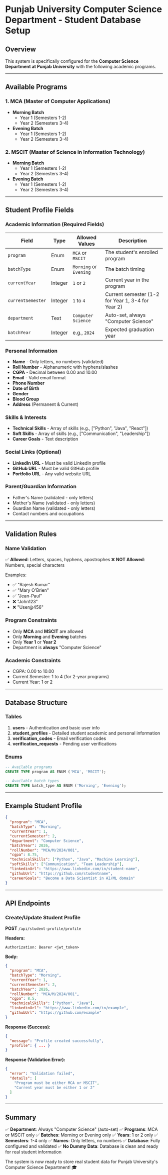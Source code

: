 # Punjab University Computer Science Department - Student Database Setup

## Overview
This system is specifically configured for the **Computer Science Department at Punjab University** with the following academic programs.

---

## Available Programs

### 1. MCA (Master of Computer Applications)
- **Morning Batch**
  - Year 1 (Semesters 1-2)
  - Year 2 (Semesters 3-4)
- **Evening Batch**
  - Year 1 (Semesters 1-2)
  - Year 2 (Semesters 3-4)

### 2. MSCIT (Master of Science in Information Technology)
- **Morning Batch**
  - Year 1 (Semesters 1-2)
  - Year 2 (Semesters 3-4)
- **Evening Batch**
  - Year 1 (Semesters 1-2)
  - Year 2 (Semesters 3-4)

---

## Student Profile Fields

### Academic Information (Required Fields)
| Field | Type | Allowed Values | Description |
|-------|------|----------------|-------------|
| `program` | Enum | `MCA` or `MSCIT` | The student's enrolled program |
| `batchType` | Enum | `Morning` or `Evening` | The batch timing |
| `currentYear` | Integer | `1` or `2` | Current year in the program |
| `currentSemester` | Integer | `1` to `4` | Current semester (1-2 for Year 1, 3-4 for Year 2) |
| `department` | Text | `Computer Science` | Auto-set, always "Computer Science" |
| `batchYear` | Integer | e.g., `2024` | Expected graduation year |

### Personal Information
- **Name** - Only letters, no numbers (validated)
- **Roll Number** - Alphanumeric with hyphens/slashes
- **CGPA** - Decimal between 0.00 and 10.00
- **Email** - Valid email format
- **Phone Number**
- **Date of Birth**
- **Gender**
- **Blood Group**
- **Address** (Permanent & Current)

### Skills & Interests
- **Technical Skills** - Array of skills (e.g., ["Python", "Java", "React"])
- **Soft Skills** - Array of skills (e.g., ["Communication", "Leadership"])
- **Career Goals** - Text description

### Social Links (Optional)
- **LinkedIn URL** - Must be valid LinkedIn profile
- **GitHub URL** - Must be valid GitHub profile
- **Portfolio URL** - Any valid website URL

### Parent/Guardian Information
- Father's Name (validated - only letters)
- Mother's Name (validated - only letters)
- Guardian Name (validated - only letters)
- Contact numbers and occupations

---

## Validation Rules

### Name Validation
✅ **Allowed**: Letters, spaces, hyphens, apostrophes
❌ **NOT Allowed**: Numbers, special characters

Examples:
- ✅ "Rajesh Kumar"
- ✅ "Mary O'Brien"
- ✅ "Jean-Paul"
- ❌ "John123"
- ❌ "User@456"

### Program Constraints
- Only **MCA** and **MSCIT** are allowed
- Only **Morning** and **Evening** batches
- Only **Year 1** or **Year 2**
- Department is **always** "Computer Science"

### Academic Constraints
- CGPA: 0.00 to 10.00
- Current Semester: 1 to 4 (for 2-year programs)
- Current Year: 1 or 2

---

## Database Structure

### Tables
1. **users** - Authentication and basic user info
2. **student_profiles** - Detailed student academic and personal information
3. **verification_codes** - Email verification codes
4. **verification_requests** - Pending user verifications

### Enums
```sql
-- Available programs
CREATE TYPE program AS ENUM ('MCA', 'MSCIT');

-- Available batch types
CREATE TYPE batch_type AS ENUM ('Morning', 'Evening');
```

---

## Example Student Profile

```json
{
  "program": "MCA",
  "batchType": "Morning",
  "currentYear": 1,
  "currentSemester": 2,
  "department": "Computer Science",
  "batchYear": 2026,
  "rollNumber": "MCA/M/2024/001",
  "cgpa": 8.75,
  "technicalSkills": ["Python", "Java", "Machine Learning"],
  "softSkills": ["Communication", "Team Leadership"],
  "linkedinUrl": "https://www.linkedin.com/in/student-name",
  "githubUrl": "https://github.com/studentname",
  "careerGoals": "Become a Data Scientist in AI/ML domain"
}
```

---

## API Endpoints

### Create/Update Student Profile
**POST** `/api/student-profile/profile`

**Headers:**
```
Authorization: Bearer <jwt_token>
```

**Body:**
```json
{
  "program": "MCA",
  "batchType": "Morning",
  "currentYear": 1,
  "currentSemester": 2,
  "batchYear": 2026,
  "rollNumber": "MCA/M/2024/001",
  "cgpa": 8.5,
  "technicalSkills": ["Python", "Java"],
  "linkedinUrl": "https://www.linkedin.com/in/example",
  "githubUrl": "https://github.com/example"
}
```

**Response (Success):**
```json
{
  "message": "Profile created successfully",
  "profile": { ... }
}
```

**Response (Validation Error):**
```json
{
  "error": "Validation failed",
  "details": [
    "Program must be either MCA or MSCIT",
    "Current year must be either 1 or 2"
  ]
}
```

---

## Summary

✅ **Department**: Always "Computer Science" (auto-set)
✅ **Programs**: MCA or MSCIT only
✅ **Batches**: Morning or Evening only
✅ **Years**: 1 or 2 only
✅ **Semesters**: 1-4 only
✅ **Names**: Only letters, no numbers
✅ **Database**: Fully configured and validated
✅ **No Dummy Data**: Database is clean and ready for real student information

The system is now ready to store real student data for Punjab University's Computer Science Department! 🎓
